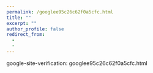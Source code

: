 ```yaml
---
permalink: /googlee95c26c62f0a5cfc.html
title: ""
excerpt: ""
author_profile: false
redirect_from: 
  - 
  - 
---
```


google-site-verification: googlee95c26c62f0a5cfc.html